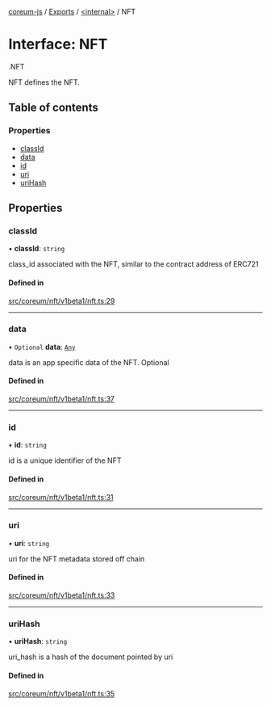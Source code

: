 [coreum-js](../README.md) / [Exports](../modules.md) / [<internal\>](../modules/internal_.md) / NFT

# Interface: NFT

[<internal>](../modules/internal_.md).NFT

NFT defines the NFT.

## Table of contents

### Properties

- [classId](internal_.NFT.md#classid)
- [data](internal_.NFT.md#data)
- [id](internal_.NFT.md#id)
- [uri](internal_.NFT.md#uri)
- [uriHash](internal_.NFT.md#urihash)

## Properties

### classId

• **classId**: `string`

class_id associated with the NFT, similar to the contract address of ERC721

#### Defined in

[src/coreum/nft/v1beta1/nft.ts:29](https://github.com/PyramydLabs/coreum-js/blob/37d165f/src/coreum/nft/v1beta1/nft.ts#L29)

___

### data

• `Optional` **data**: [`Any`](../modules/internal_.md#any)

data is an app specific data of the NFT. Optional

#### Defined in

[src/coreum/nft/v1beta1/nft.ts:37](https://github.com/PyramydLabs/coreum-js/blob/37d165f/src/coreum/nft/v1beta1/nft.ts#L37)

___

### id

• **id**: `string`

id is a unique identifier of the NFT

#### Defined in

[src/coreum/nft/v1beta1/nft.ts:31](https://github.com/PyramydLabs/coreum-js/blob/37d165f/src/coreum/nft/v1beta1/nft.ts#L31)

___

### uri

• **uri**: `string`

uri for the NFT metadata stored off chain

#### Defined in

[src/coreum/nft/v1beta1/nft.ts:33](https://github.com/PyramydLabs/coreum-js/blob/37d165f/src/coreum/nft/v1beta1/nft.ts#L33)

___

### uriHash

• **uriHash**: `string`

uri_hash is a hash of the document pointed by uri

#### Defined in

[src/coreum/nft/v1beta1/nft.ts:35](https://github.com/PyramydLabs/coreum-js/blob/37d165f/src/coreum/nft/v1beta1/nft.ts#L35)
